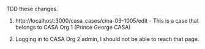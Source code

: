 TDD these changes.

1) http://localhost:3000/casa_cases/cina-03-1005/edit - This is a case that belongs to CASA Org 1 (Prince George CASA)

2) Logging in to CASA Org 2 admin, I should not be able to reach that page.